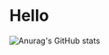 # Hello
![Anurag's GitHub stats](https://github-readme-stats.vercel.app/api?username=Liverpool631)


